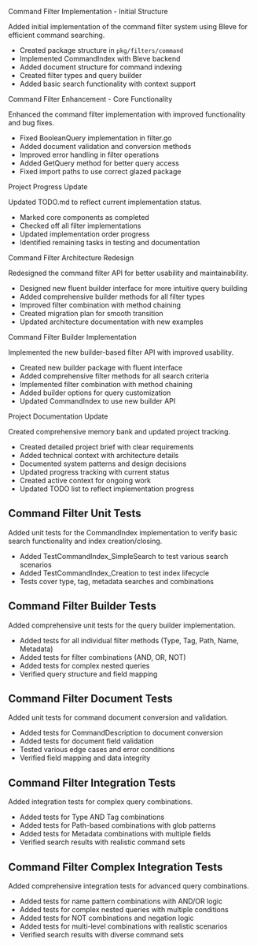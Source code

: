 Command Filter Implementation - Initial Structure

Added initial implementation of the command filter system using Bleve for efficient command searching.

- Created package structure in `pkg/filters/command`
- Implemented CommandIndex with Bleve backend
- Added document structure for command indexing
- Created filter types and query builder
- Added basic search functionality with context support 

Command Filter Enhancement - Core Functionality

Enhanced the command filter implementation with improved functionality and bug fixes.

- Fixed BooleanQuery implementation in filter.go
- Added document validation and conversion methods
- Improved error handling in filter operations
- Added GetQuery method for better query access
- Fixed import paths to use correct glazed package 

Project Progress Update

Updated TODO.md to reflect current implementation status.

- Marked core components as completed
- Checked off all filter implementations
- Updated implementation order progress
- Identified remaining tasks in testing and documentation 

Command Filter Architecture Redesign

Redesigned the command filter API for better usability and maintainability.

- Designed new fluent builder interface for more intuitive query building
- Added comprehensive builder methods for all filter types
- Improved filter combination with method chaining
- Created migration plan for smooth transition
- Updated architecture documentation with new examples 

Command Filter Builder Implementation

Implemented the new builder-based filter API with improved usability.

- Created new builder package with fluent interface
- Added comprehensive filter methods for all search criteria
- Implemented filter combination with method chaining
- Added builder options for query customization
- Updated CommandIndex to use new builder API 

Project Documentation Update

Created comprehensive memory bank and updated project tracking.

- Created detailed project brief with clear requirements
- Added technical context with architecture details
- Documented system patterns and design decisions
- Updated progress tracking with current status
- Created active context for ongoing work
- Updated TODO list to reflect implementation progress 

## Command Filter Unit Tests

Added unit tests for the CommandIndex implementation to verify basic search functionality and index creation/closing.

- Added TestCommandIndex_SimpleSearch to test various search scenarios
- Added TestCommandIndex_Creation to test index lifecycle
- Tests cover type, tag, metadata searches and combinations 

## Command Filter Builder Tests

Added comprehensive unit tests for the query builder implementation.

- Added tests for all individual filter methods (Type, Tag, Path, Name, Metadata)
- Added tests for filter combinations (AND, OR, NOT)
- Added tests for complex nested queries
- Verified query structure and field mapping 

## Command Filter Document Tests

Added unit tests for command document conversion and validation.

- Added tests for CommandDescription to document conversion
- Added tests for document field validation
- Tested various edge cases and error conditions
- Verified field mapping and data integrity 

## Command Filter Integration Tests

Added integration tests for complex query combinations.

- Added tests for Type AND Tag combinations
- Added tests for Path-based combinations with glob patterns
- Added tests for Metadata combinations with multiple fields
- Verified search results with realistic command sets 

## Command Filter Complex Integration Tests

Added comprehensive integration tests for advanced query combinations.

- Added tests for name pattern combinations with AND/OR logic
- Added tests for complex nested queries with multiple conditions
- Added tests for NOT combinations and negation logic
- Added tests for multi-level combinations with realistic scenarios
- Verified search results with diverse command sets 